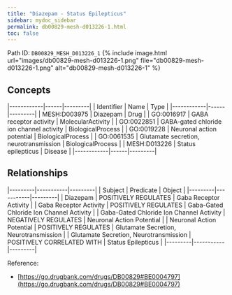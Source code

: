 ```yaml
---
title: "Diazepam - Status Epilepticus"
sidebar: mydoc_sidebar
permalink: db00829-mesh-d013226-1.html
toc: false 
---
```



Path ID: `DB00829_MESH_D013226_1`
{% include image.html url="images/db00829-mesh-d013226-1.png" file="db00829-mesh-d013226-1.png" alt="db00829-mesh-d013226-1" %}

## Concepts

|------------|------|---------|
| Identifier | Name | Type    |
|------------|------|---------|
| MESH:D003975 | Diazepam | Drug |
| GO:0016917 | GABA receptor activity | MolecularActivity |
| GO:0022851 | GABA-gated chloride ion channel activity | BiologicalProcess |
| GO:0019228 | Neuronal action potential | BiologicalProcess |
| GO:0061535 | Glutamate secretion, neurotransmission | BiologicalProcess |
| MESH:D013226 | Status epilepticus | Disease |
|------------|------|---------|

## Relationships

|---------|-----------|---------|
| Subject | Predicate | Object  |
|---------|-----------|---------|
| Diazepam | POSITIVELY REGULATES | Gaba Receptor Activity |
| Gaba Receptor Activity | POSITIVELY REGULATES | Gaba-Gated Chloride Ion Channel Activity |
| Gaba-Gated Chloride Ion Channel Activity | NEGATIVELY REGULATES | Neuronal Action Potential |
| Neuronal Action Potential | POSITIVELY REGULATES | Glutamate Secretion, Neurotransmission |
| Glutamate Secretion, Neurotransmission | POSITIVELY CORRELATED WITH | Status Epilepticus |
|---------|-----------|---------|

Reference: 
  - [https://go.drugbank.com/drugs/DB00829#BE0004797](https://go.drugbank.com/drugs/DB00829#BE0004797)
